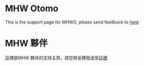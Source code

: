 # MHW Otomo

This is the support page for MHWO, please send feedback to [here](mhwo_feedback@outlook.com)

# MHW 夥伴

這裡是MHW 夥伴的支持主頁，請您將反饋發送至[這裡](mhwo_feedback@outlook.com)

